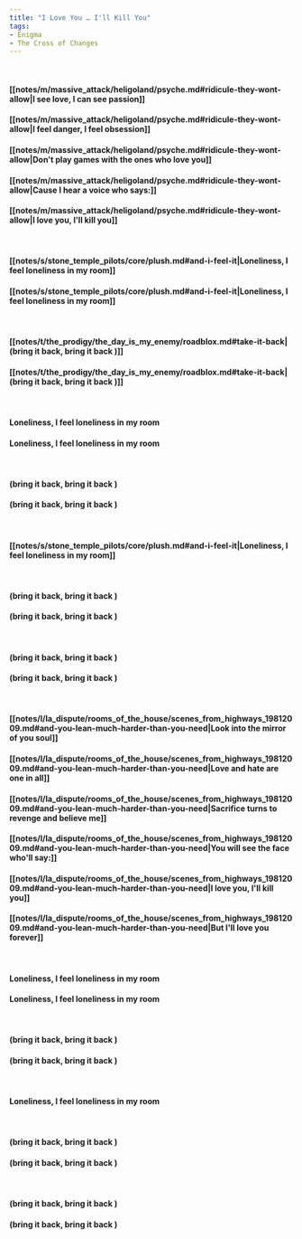 ```yaml
---
title: "I Love You … I'll Kill You"
tags:
- Enigma
- The Cross of Changes
---
```

&nbsp;
#### [[notes/m/massive_attack/heligoland/psyche.md#ridicule-they-wont-allow|I see love, I can see passion]]
#### [[notes/m/massive_attack/heligoland/psyche.md#ridicule-they-wont-allow|I feel danger, I feel obsession]]
#### [[notes/m/massive_attack/heligoland/psyche.md#ridicule-they-wont-allow|Don't play games with the ones who love you]]
#### [[notes/m/massive_attack/heligoland/psyche.md#ridicule-they-wont-allow|Cause I hear a voice who says:]]
#### [[notes/m/massive_attack/heligoland/psyche.md#ridicule-they-wont-allow|I love you, I'll kill you]]
&nbsp;
#### [[notes/s/stone_temple_pilots/core/plush.md#and-i-feel-it|Loneliness, I feel loneliness in my room]]
#### [[notes/s/stone_temple_pilots/core/plush.md#and-i-feel-it|Loneliness, I feel loneliness in my room]]
&nbsp;
#### [[notes/t/the_prodigy/the_day_is_my_enemy/roadblox.md#take-it-back|(bring it back, bring it back )]]
#### [[notes/t/the_prodigy/the_day_is_my_enemy/roadblox.md#take-it-back|(bring it back, bring it back )]]
&nbsp;
#### Loneliness, I feel loneliness in my room
#### Loneliness, I feel loneliness in my room
&nbsp;
#### (bring it back, bring it back )
#### (bring it back, bring it back )
&nbsp;
#### [[notes/s/stone_temple_pilots/core/plush.md#and-i-feel-it|Loneliness, I feel loneliness in my room]]
&nbsp;
#### (bring it back, bring it back )
#### (bring it back, bring it back )
&nbsp;
#### (bring it back, bring it back )
#### (bring it back, bring it back )
&nbsp;
#### [[notes/l/la_dispute/rooms_of_the_house/scenes_from_highways_19812009.md#and-you-lean-much-harder-than-you-need|Look into the mirror of you soul]]
#### [[notes/l/la_dispute/rooms_of_the_house/scenes_from_highways_19812009.md#and-you-lean-much-harder-than-you-need|Love and hate are one in all]]
#### [[notes/l/la_dispute/rooms_of_the_house/scenes_from_highways_19812009.md#and-you-lean-much-harder-than-you-need|Sacrifice turns to revenge and believe me]]
#### [[notes/l/la_dispute/rooms_of_the_house/scenes_from_highways_19812009.md#and-you-lean-much-harder-than-you-need|You will see the face who'll say:]]
#### [[notes/l/la_dispute/rooms_of_the_house/scenes_from_highways_19812009.md#and-you-lean-much-harder-than-you-need|I love you, I'll kill you]]
#### [[notes/l/la_dispute/rooms_of_the_house/scenes_from_highways_19812009.md#and-you-lean-much-harder-than-you-need|But I'll love you forever]]
&nbsp;
#### Loneliness, I feel loneliness in my room
#### Loneliness, I feel loneliness in my room
&nbsp;
#### (bring it back, bring it back )
#### (bring it back, bring it back )
&nbsp;
#### Loneliness, I feel loneliness in my room
&nbsp;
#### (bring it back, bring it back )
#### (bring it back, bring it back )
&nbsp;
#### (bring it back, bring it back )
#### (bring it back, bring it back )
